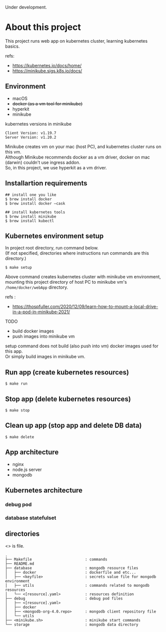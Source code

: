 Under development.

# About this project

This project runs web app on kubernetes cluster, learning kubernetes basics.

refs: 
- https://kubernetes.io/docs/home/
- https://minikube.sigs.k8s.io/docs/



## Environment

- macOS
- ~~docker (as a vm tool for minikube)~~
- hyperkit
- minikube 

kubernetes versions in minikube

```
Client Version: v1.19.7
Server Version: v1.20.2
```

Minikube creates vm on your mac (host PC), and kubernetes cluster runs on this vm.  
Although Minikube recommends docker as a vm driver, docker on mac (darwin) couldn't use ingress addon.  
So, in this project, we use hyperkit as a vm driver.


## Installartion requirements

```
## install one you like
$ brew install docker 
$ brew install docker —cask 

## install kubernetes tools
$ brew install minikube
$ brew install kubectl
```


## Kubernetes environment setup

In project root directory, run command below.  
(If not specified, directories where instructions run commands are this directory.)

```
$ make setup
```

Above command creates kubernetes cluster with minikube vm environment,  
mounting this project directory of host PC to minikube vm's `/home/docker/webApp` directory.

refs :
- https://thospfuller.com/2020/12/09/learn-how-to-mount-a-local-drive-in-a-pod-in-minikube-2021/


TODO
- build docker images
- push images into minikube vm

setup command does not build (also push into vm) docker images used for this app.  
Or simply build images in minikube vm.

## Run app (create kubernetes resources)

```
$ make run
```


## Stop app (delete kubernetes resources)

```
$ make stop
```

## Clean up app (stop app and delete DB data)

```
$ make delete
```


## App architecture

- nginx
- node.js server
- mongodb


## Kubernetes architecture

### debug pod

### database statefulset


## directories

<> is file.

```
.
├── Makefile                        : commands
├── README.md
├── database                        : mongodb resource files
│   ├── docker                      : dockerfile and etc...
│   ├── <keyfile>                   : secrets value file for mongodb environment
│   ├── utils                       : commands related to mongodb resources
│   └── <[resource].yaml>           : resources definition
├── debug                           : debug pod files
│   ├── <[resource].yaml>
│   ├── docker
│   ├── <mongodb-org-4.0.repo>      : mongodb client repository file
│   └── utils
├── <minikube.sh>                   : minikube start commands
└── storage                         : mongodb data directory
```